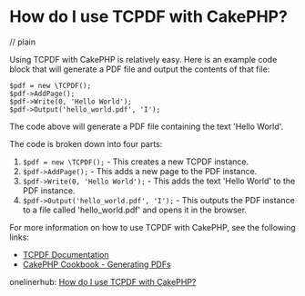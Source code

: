 # How do I use TCPDF with CakePHP?
// plain

Using TCPDF with CakePHP is relatively easy. Here is an example code block that will generate a PDF file and output the contents of that file:
```
$pdf = new \TCPDF();
$pdf->AddPage();
$pdf->Write(0, 'Hello World');
$pdf->Output('hello_world.pdf', 'I');
```
The code above will generate a PDF file containing the text 'Hello World'.

The code is broken down into four parts:
1. `$pdf = new \TCPDF();` - This creates a new TCPDF instance.
2. `$pdf->AddPage();` - This adds a new page to the PDF instance.
3. `$pdf->Write(0, 'Hello World');` - This adds the text 'Hello World' to the PDF instance.
4. `$pdf->Output('hello_world.pdf', 'I');` - This outputs the PDF instance to a file called 'hello_world.pdf' and opens it in the browser.

For more information on how to use TCPDF with CakePHP, see the following links:
* [TCPDF Documentation](https://tcpdf.org/docs.php)
* [CakePHP Cookbook - Generating PDFs](https://book.cakephp.org/3.0/en/views/pdfs.html)

onelinerhub: [How do I use TCPDF with CakePHP?](https://onelinerhub.com/php-tcpdf/how-do-i-use-tcpdf-with-cakephp)